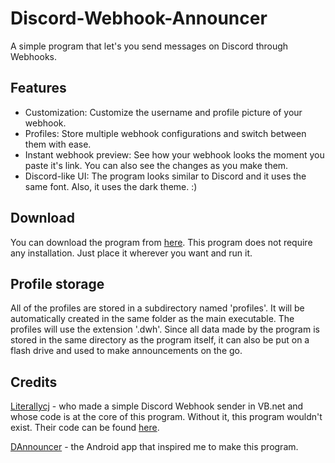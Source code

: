 # Discord-Webhook-Announcer
A simple program that let's you send messages on Discord through Webhooks.

## Features
- Customization: Customize the username and profile picture of your webhook.
- Profiles: Store multiple webhook configurations and switch between them with ease.
- Instant webhook preview: See how your webhook looks the moment you paste it's link. You can also see the changes as you make them.
- Discord-like UI: The program looks similar to Discord and it uses the same font. Also, it uses the dark theme. :)

## Download
You can download the program from [here](https://github.com/Kowalski7/Discord-Webhook-Announcer/releases).
This program does not require any installation. Just place it wherever you want and run it.

## Profile storage
All of the profiles are stored in a subdirectory named 'profiles'. It will be automatically created in the same folder as the main executable. The profiles will use the extension '.dwh'. Since all data made by the program is stored in the same directory as the program itself, it can also be put on a flash drive and used to make announcements on the go.

## Credits
[Literallycj](https://pastebin.com/u/literallycj) - who made a simple Discord Webhook sender in VB.net and whose code is at the core of this program. Without it, this program wouldn't exist. Their code can be found [here](https://pastebin.com/EfAhFHty).

[DAnnouncer](https://play.google.com/store/apps/details?id=wtf.joni.dannouncer) - the Android app that inspired me to make this program.
